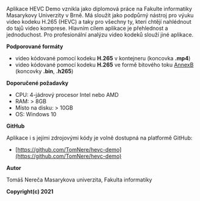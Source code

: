﻿Aplikace HEVC Demo vznikla jako diplomová práce na Fakulte informatiky Masarykovy Univerzity v Brně. Má sloužit jako podpůrný nástroj pro výuku video kodeku H.265 (HEVC) a taky pro všechny ty, kterí chtějí nahlédnout do tajů video komprese. Hlavním cílem aplikace je přehlednost a jednoduchost. Pro profesionální analýzu video kodeků slouží jiné aplikace.

**Podporované formáty**

* video kódované pomocí kodeku **H.265** v kontejneru (koncovka **.mp4**)
* video kódované pomocí kodeku **H.265** ve formě bitového toku  [AnnexB](https://aomedia.org/av1/specification/annex-b/) (koncovky **.bin**, **.h265**)


**Doporučené požadavky**

* CPU: 4-jádrový procesor Intel nebo AMD
* RAM: > 8GB
* Místo na disku: > 10GB
* OS: Windows 10

**GitHub**

Aplikace i s jejími zdrojovými kódy je volně dostupná na platformě GitHub:
* [https://github.com/TomNere/hevc-demo](https://github.com/TomNere/hevc-demo)

**Autor**

Tomáš Nereča
Masarykova univerzita, Fakulta informatiky


**Copyright(c) 2021**
